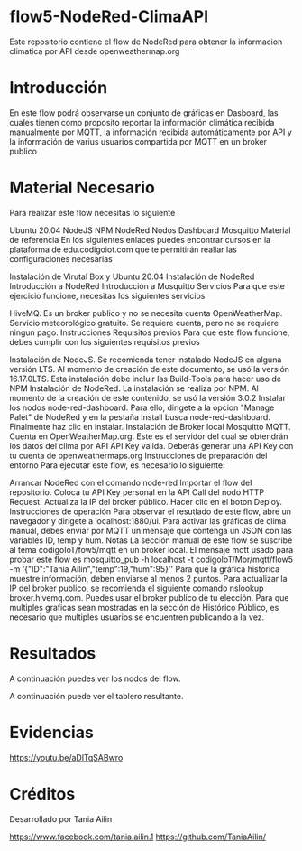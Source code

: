 # flow5-NodeRed-ClimaAPI
Este repositorio contiene el flow de NodeRed para obtener la informacion climatica por API desde openweathermap.org

# Introducción
En este flow podrá observarse un conjunto de gráficas en Dasboard, las cuales tienen como proposito reportar la información climática recibida manualmente por MQTT, la información recibida automáticamente por API y la información de varius usuarios compartida por MQTT en un broker publico

# Material Necesario
Para realizar este flow necesitas lo siguiente

Ubuntu 20.04
NodeJS
NPM
NodeRed
Nodos Dashboard
Mosquitto
Material de referencia
En los siguientes enlaces puedes encontrar cursos en la plataforma de edu.codigoiot.com que te permitirán realiar las configuraciones necesarias

Instalación de Virutal Box y Ubuntu 20.04
Instalación de NodeRed
Introducción a NodeRed
Introducción a Mosquitto
Servicios
Para que este ejercicio funcione, necesitas los siguientes servicios

HiveMQ. Es un broker publico y no se necesita cuenta
OpenWeatherMap. Servicio meteorológico gratuito. Se requiere cuenta, pero no se requiere ningun pago.
Instrucciones
Requisitos previos
Para que este flow funcione, debes cumplir con los siguientes requisitos previos

Instalación de NodeJS. Se recomienda tener instalado NodeJS en alguna versión LTS. Al momento de creación de este documento, se usó la versión 16.17.0LTS. Esta instalación debe incluir las Build-Tools para hacer uso de NPM
Instalación de NodeRed. La instalación se realiza por NPM. Al momento de la creación de este contenido, se usó la versión 3.0.2
Instalar los nodos node-red-dashboard. Para ello, dirigete a la opcion "Manage Palet" de NodeRed y en la pestaña Install busca node-red-dashboard. Finalmente haz clic en instalar.
Instalación de Broker local Mosquitto MQTT.
Cuenta en OpenWeatherMap.org. Este es el servidor del cual se obtendrán los datos del clima por API
API Key valida. Deberás generar una API Key con tu cuenta de openweathermaps.org
Instrucciones de preparación del entorno
Para ejecutar este flow, es necesario lo siguiente:

Arrancar NodeRed con el comando node-red
Importar el flow del repositorio.
Coloca tu API Key personal en la API Call del nodo HTTP Request.
Actualiza la IP del broker público.
Hacer clic en el boton Deploy.
Instrucciones de operación
Para observar el resutlado de este flow, abre un navegador y dirígete a localhost:1880/ui.
Para activar las gráficas de clima manual, debes enviar por MQTT un mensaje que contenga un JSON con las variables ID, temp y hum.
  Notas
La sección manual de este flow se suscribe al tema codigoIoT/fow5/mqtt en un broker local.
El mensaje mqtt usado para probar este flow es mosquitto_pub -h localhost -t codigoIoT/Mor/mqtt/flow5 -m '{"ID":"Tania Ailin","temp":19,"hum":95}''
Para que la gráfica historica muestre información, deben enviarse al menos 2 puntos.
Para actualizar la IP del broker publico, se recomienda el siguiente comando nslookup broker.hivemq.com. Puedes usar el broker publico de tu elección.
Para que multiples graficas sean mostradas en la sección de Histórico Público, es necesario que multiples usuarios se encuentren publicando a la vez.
# Resultados
A continuación puedes ver los nodos del flow. 

A continuación puede ver el tablero resultante. 

# Evidencias
https://youtu.be/aDlTqSABwro
# Créditos
Desarrollado por Tania Ailin

https://www.facebook.com/tania.ailin.1
https://github.com/TaniaAilin/
